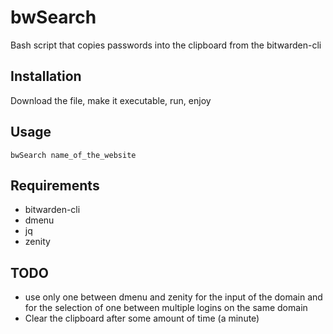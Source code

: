 # bwSearch
Bash script that copies passwords into the clipboard from the bitwarden-cli

## Installation
Download the file, make it executable, run, enjoy

## Usage
`bwSearch name_of_the_website`
## Requirements
* bitwarden-cli
* dmenu
* jq
* zenity

## TODO
* use only one between dmenu and zenity for the input of the domain and for the selection of one between multiple logins on the same domain
* Clear the clipboard after some amount of time (a minute)
